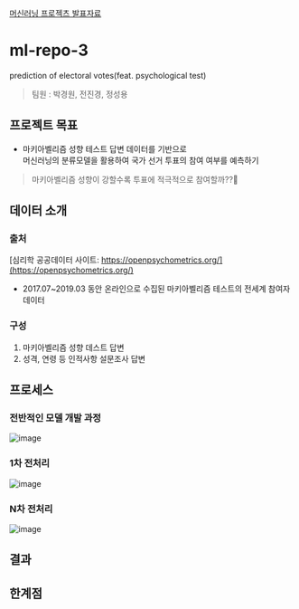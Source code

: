 [머신러닝 프로젝츠 발표자료](https://github.com/dss-14th/ml-repo-3/files/5529803/MACH_ppt2.pdf)

# ml-repo-3
prediction of electoral votes(feat. psychological test)
> 팀원 : 박경원, 전진경, 정성용

## 프로젝트 목표 
- 마키아벨리즘 성향 테스트 답변 데이터를 기반으로  
머신러닝의 분류모델을 활용하여 국가 선거 투표의 참여 여부를 예측하기 
> 마키아벨리즘 성향이 강할수록 투표에 적극적으로 참여할까??🧐

## 데이터 소개
### 출처
[심리학 공공데이터 사이트: https://openpsychometrics.org/](https://openpsychometrics.org/) 
- 2017.07~2019.03 동안 온라인으로 수집된 마키아벨리즘 테스트의 전세계 참여자 데이터 
### 구성
1. 마키아벨리즘 성향 데스트 답변
2. 성격, 연령 등 인적사항 설문조사 답변

## 프로세스
### 전반적인 모델 개발 과정
![image](https://user-images.githubusercontent.com/67700119/98928715-77da3300-251d-11eb-8523-b1a494bbd789.png)

### 1차 전처리
![image](https://user-images.githubusercontent.com/67700119/98930097-7dd11380-251f-11eb-920a-c4e9bb732481.png)

### N차 전처리
![image](https://user-images.githubusercontent.com/67700119/98930138-8e818980-251f-11eb-9698-ca2a0e4a0b06.png)

## 결과

## 한계점 

## 
